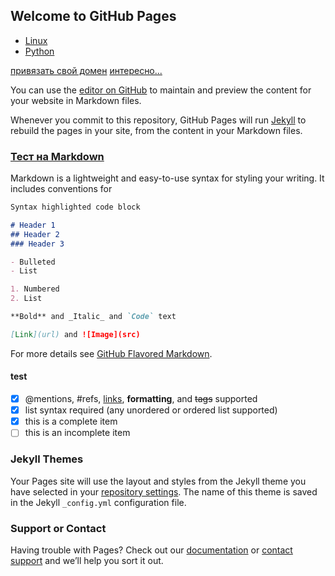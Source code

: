 ## Welcome to GitHub Pages

- [Linux](/linux.md)
- [Python](/python/)

[привязать свой домен](https://info.nic.ua/blog/github-pages-website/)
[интересно...](https://andrdi.com/blog/byistroe-razvertyivanie-sajta-na-github-pages-s-pomoshhyu-generatora-staticheskogo-html-hugo.html)

You can use the [editor on GitHub](https://github.com/olexsyn/wiki/edit/master/README.md) to maintain and preview the content for your website in Markdown files.

Whenever you commit to this repository, GitHub Pages will run [Jekyll](https://jekyllrb.com/) to rebuild the pages in your site, from the content in your Markdown files.

### [Тест на Markdown](#markdown)

Markdown is a lightweight and easy-to-use syntax for styling your writing. It includes conventions for

```markdown
Syntax highlighted code block

# Header 1
## Header 2
### Header 3

- Bulleted
- List

1. Numbered
2. List

**Bold** and _Italic_ and `Code` text

[Link](url) and ![Image](src)
```
For more details see [GitHub Flavored Markdown](https://guides.github.com/features/mastering-markdown/).

#### test

- [x] @mentions, #refs, [links](), **formatting**, and <del>tags</del> supported
- [x] list syntax required (any unordered or ordered list supported)
- [x] this is a complete item
- [ ] this is an incomplete item

### Jekyll Themes

Your Pages site will use the layout and styles from the Jekyll theme you have selected in your [repository settings](https://github.com/olexsyn/wiki/settings). The name of this theme is saved in the Jekyll `_config.yml` configuration file.

### Support or Contact

Having trouble with Pages? Check out our [documentation](https://help.github.com/categories/github-pages-basics/) or [contact support](https://github.com/contact) and we’ll help you sort it out.
